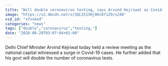 ```yaml
---
title: "Will double coronavirus testing, says Arvind Kejriwal as Covid-19 cases surge in Delhi"
image: "https://s2.dmcdn.net/v/SQL551VHj8HcDY1Z9/x240"
vid_id: "x7vsked"
categories: "news"
tags: ["double","coronavirus","testing,"]
date: "2020-08-29T03:07:04+03:00"
---
```

Delhi Chief Minister Arvind Kejriwal today held a review meeting as the national capital witnessed a surge in Covid-19 cases. He further added that his govt will double the number of coronavirus tests.
